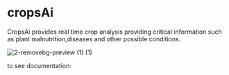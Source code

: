 # cropsAi
CropsAi provides real time crop analysis providing critical information such as plant malnutrition,diseases and other possible conditions.

![2-removebg-preview (1) (1)](https://github.com/jprrrr/cropsAi/assets/134877254/b05657a1-ebf1-46be-be5a-8473859a562e)

to see documentation:
